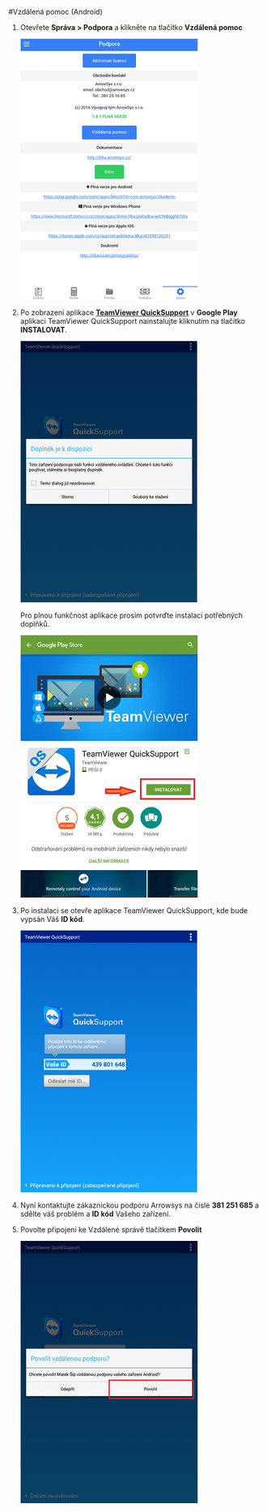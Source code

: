 #Vzdálená pomoc (Android)

1. Otevřete **Správa > Podpora** a klikněte na tlačítko **Vzdálená pomoc**

    ![](support1.png)

2. Po zobrazení aplikace **[TeamViewer QuickSupport](https://play.google.com/store/apps/details?id=com.teamviewer.quicksupport.market&hl=cs)** v **Google Play** aplikaci TeamViewer QuickSupport nainstalujte kliknutím na tlačítko **INSTALOVAT**.

    ![](support2.png)

   Pro plnou funkčnost aplikace prosím potvrďte instalaci potřebných doplňků.
   
    ![](support3.png)
   
3. Po instalaci se otevře aplikace TeamViewer QuickSupport, kde bude vypsán Váš **ID kód**.

    ![](support4.png)

4. Nyní kontaktujte zákaznickou podporu Arrowsys na čísle **381 251 685** a sdělte váš problém a **ID kód** Vašeho zařízení.

5. Povolte připojení ke Vzdálené správě tlačítkem **Povolit**

    ![](support5.png)
